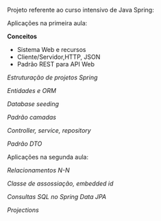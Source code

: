 Projeto referente ao curso intensivo de Java Spring:

Aplicações na primeira aula:

**Conceitos**
- Sistema Web e recursos
- Cliente/Servidor,HTTP, JSON
- Padrão REST para API Web

*Estruturação de projetos Spring*

*Entidades e ORM*

*Database seeding*

*Padrão camadas*

*Controller, service, repository*

*Padrão DTO*


Aplicações na segunda aula:

*Relacionamentos N-N*

*Classe de assossiação, embedded id*

*Consultas SQL no Spring Data JPA*

*Projections*

